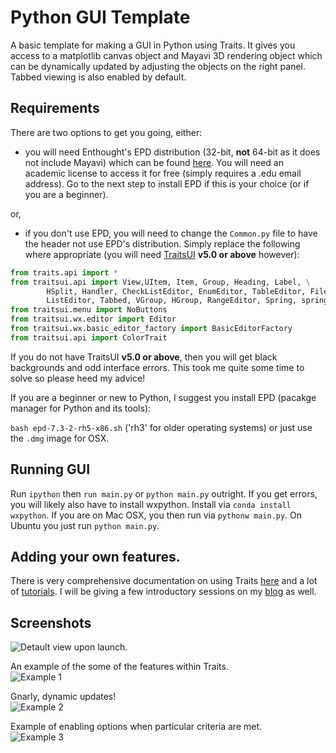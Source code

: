 Python GUI Template
=================

A basic template for making a GUI in Python using Traits. It gives you access to a matplotlib canvas object and Mayavi 3D rendering object which can be dynamically updated by adjusting the objects on the right panel. Tabbed viewing is also enabled by default.

## Requirements

There are two options to get you going, either:

* you will need Enthought's EPD distribution (32-bit, **not** 64-bit as it does not include Mayavi) which can be found [here](https://www.enthought.com/repo/epd/installers/). You will need an academic license to access it for free (simply requires a .edu email address). Go to the next step to install EPD if this is your choice (or if you are a beginner).

or,

* if you don't use EPD, you will need to change the `Common.py` file to have the header not use EPD's distribution. Simply replace the following where appropriate (you will need [TraitsUI](https://github.com/enthought/traitsui) **v5.0 or above** however):

```python
from traits.api import *
from traitsui.api import View,UItem, Item, Group, Heading, Label, \
        HSplit, Handler, CheckListEditor, EnumEditor, TableEditor, FileEditor, \
        ListEditor, Tabbed, VGroup, HGroup, RangeEditor, Spring, spring
from traitsui.menu import NoButtons
from traitsui.wx.editor import Editor
from traitsui.wx.basic_editor_factory import BasicEditorFactory
from traitsui.api import ColorTrait
```

If you do not have TraitsUI **v5.0 or above**, then you will get black backgrounds and odd interface errors. This took me quite some time to solve so please heed my advice!

If you are a beginner or new to Python, I suggest you install EPD (pacakge manager for Python and its tools):

`bash epd-7.3-2-rh5-x86.sh` ('rh3' for older operating systems) or just use the `.dmg` image for OSX.

## Running GUI

Run `ipython` then `run main.py` or `python main.py` outright. If you get errors, you will likely also have to install wxpython. Install via `conda install wxpython`. If you are on Mac OSX, you then run via `pythonw main.py`. On Ubuntu you just run `python main.py`.

## Adding your own features.

There is very comprehensive documentation on using Traits [here](http://code.enthought.com/projects/traits/documentation.php) and a lot of [tutorials](http://docs.enthought.com/traitsui/tutorials/index.html). I will be giving a few introductory sessions on my [blog](http://www.brendangriffen.com) as well.

## Screenshots

![Detault view upon launch.](http://www.brendangriffen.com/assets/pythongui/PythonGUIEx7-1024x599.png)

An example of the some of the features within Traits.  
![Example 1](http://www.brendangriffen.com/assets/pythongui/PythonGUIEx4Zoom.png)

Gnarly, dynamic updates!  
![Example 2](http://www.brendangriffen.com/assets/pythongui/PythonGUIEx5.png)

Example of enabling options when particular criteria are met.  
![Example 3](http://www.brendangriffen.com/assets/pythongui/PythonGUIEx6.png)

